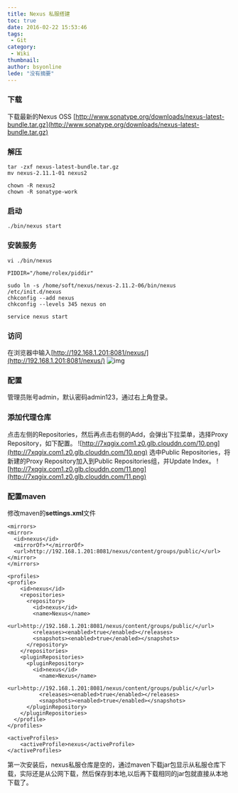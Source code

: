 ```yaml
---
title: Nexus 私服搭建
toc: true
date: 2016-02-22 15:53:46
tags:
 - Git
category: 
 - Wiki
thumbnail: 
author: bsyonline
lede: "没有摘要"
---
```



### 下载

下载最新的Nexus OSS
[http://www.sonatype.org/downloads/nexus-latest-bundle.tar.gz](http://www.sonatype.org/downloads/nexus-latest-bundle.tar.gz)

### 解压
```
tar -zxf nexus-latest-bundle.tar.gz  
mv nexus-2.11.1-01 nexus2

chown -R nexus2
chown -R sonatype-work
```
### 启动
```
./bin/nexus start
```
### 安装服务
```
vi ./bin/nexus

PIDDIR="/home/rolex/piddir"

sudo ln -s /home/soft/nexus/nexus-2.11.2-06/bin/nexus /etc/init.d/nexus  
chkconfig --add nexus  
chkconfig --levels 345 nexus on  

service nexus start
```
### 访问

在浏览器中输入[http://192.168.1.201:8081/nexus/](http://192.168.1.201:8081/nexus/)
![img](http://7xqgix.com1.z0.glb.clouddn.com/9.png)

### 配置

管理员账号admin，默认密码admin123，通过右上角登录。

### 添加代理仓库

点击左侧的Repositories，然后再点击右侧的Add，会弹出下拉菜单，选择Proxy Repository，如下配置。
![http://7xqgix.com1.z0.glb.clouddn.com/10.png](http://7xqgix.com1.z0.glb.clouddn.com/10.png)
选中Public Repositories，将新建的Proxy Repository加入到Public Repositories组，并Update Index。
![http://7xqgix.com1.z0.glb.clouddn.com/11.png](http://7xqgix.com1.z0.glb.clouddn.com/11.png)

### 配置maven

修改maven的**settings.xml**文件
```
<mirrors>
<mirror>
  <id>nexus</id>
  <mirrorOf>*</mirrorOf>     
  <url>http://192.168.1.201:8081/nexus/content/groups/public/</url>
</mirror>
</mirrors>

<profiles>
<profile>
    <id>nexus</id>
    <repositories>
      <repository>
        <id>nexus</id>
        <name>Nexus</name>
        <url>http://192.168.1.201:8081/nexus/content/groups/public/</url>
        <releases><enabled>true</enabled></releases>
        <snapshots><enabled>true</enabled></snapshots>
      </repository>
    </repositories>
    <pluginRepositories>
      <pluginRepository>
        <id>nexus</id>
          <name>Nexus</name>
          <url>http://192.168.1.201:8081/nexus/content/groups/public/</url>
          <releases><enabled>true</enabled></releases>
          <snapshots><enabled>true</enabled></snapshots>
      </pluginRepository>
    </pluginRepositories>
  </profile>
</profiles>

<activeProfiles>
	<activeProfile>nexus</activeProfile>
</activeProfiles>
```

第一次安装后，nexus私服仓库是空的，通过maven下载jar包显示从私服仓库下载，实际还是从公网下载，然后保存到本地,以后再下载相同的jar包就直接从本地下载了。
